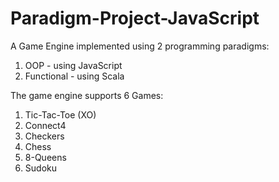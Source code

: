 # Paradigm-Project-JavaScript
A Game Engine implemented using 2 programming paradigms:
 1) OOP - using JavaScript
 2) Functional - using Scala

The game engine supports 6 Games:
 1) Tic-Tac-Toe (XO)
 2) Connect4
 3) Checkers
 4) Chess
 5) 8-Queens
 6) Sudoku
